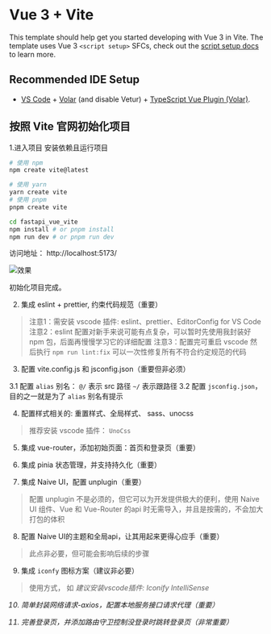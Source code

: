# Vue 3 + Vite

This template should help get you started developing with Vue 3 in Vite. The template uses Vue 3 `<script setup>` SFCs, check out the [script setup docs](https://v3.vuejs.org/api/sfc-script-setup.html#sfc-script-setup) to learn more.

## Recommended IDE Setup

- [VS Code](https://code.visualstudio.com/) + [Volar](https://marketplace.visualstudio.com/items?itemName=Vue.volar) (and disable Vetur) + [TypeScript Vue Plugin (Volar)](https://marketplace.visualstudio.com/items?itemName=Vue.vscode-typescript-vue-plugin).


## 按照 Vite 官网初始化项目



1.进入项目 安装依赖且运行项目
```bash
# 使用 npm
npm create vite@latest

# 使用 yarn
yarn create vite
# 使用 pnpm
pnpm create vite

cd fastapi_vue_vite
npm install # or pnpm install
npm run dev # or pnpm run dev
```

访问地址：
http://localhost:5173/



![效果](https://cdn.jsdelivr.net/gh/itdocs-icu/img/img/20230918150553.png)


初始化项目完成。



2. 集成 eslint + prettier, 约束代码规范（重要）

> 注意1：需安装 vscode 插件: eslint、prettier、EditorConfig for VS Code
> 注意2：eslint 配置对新手来说可能有点复杂，可以暂时先使用我封装好 npm 包，后面再慢慢学习它的详细配置
> 注意3：配置完可重启 vscode 然后执行 `npm run lint:fix` 可以一次性修复所有不符合约定规范的代码


3. 配置 vite.config.js 和 jsconfig.json（重要但非必须）

  3.1 配置 `alias` 别名： `@/` 表示 src 路径  `~/` 表示跟路径
  3.2 配置 `jsconfig.json`，目的之一就是为了 `alias` 别名有提示


4. 配置样式相关的: 重置样式、全局样式、 sass、unocss

> 推荐安装 vscode 插件： `UnoCss`


5. 集成 vue-router，添加初始页面：首页和登录页（重要）

6. 集成 pinia 状态管理，并支持持久化（重要）
7. 集成 Naive UI，配置 unplugin（重要）

> 配置 unplugin 不是必须的，但它可以为开发提供极大的便利，使用 Naive UI 组件、Vue 和 Vue-Router 的api 时无需导入，并且是按需的，不会加大打包的体积
>
8. 配置 Naive UI的主题和全局api，让其用起来更得心应手（重要）

> 此点非必要，但可能会影响后续的步骤


9. 集成 `iconfy` 图标方案（建议非必要）

> 使用方式， 如 <i i-vscode-icons:file-type-light-pnpm />
> 建议安装vscode插件: Iconify IntelliSense

10. 简单封装网络请求-axios，配置本地服务接口请求代理（重要）

11. 完善登录页，并添加路由守卫控制没登录时跳转登录页（非常重要）